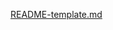 [README-template.md](https://github.com/vladimirbenavides/socialproff/files/14167842/README-template.md)
